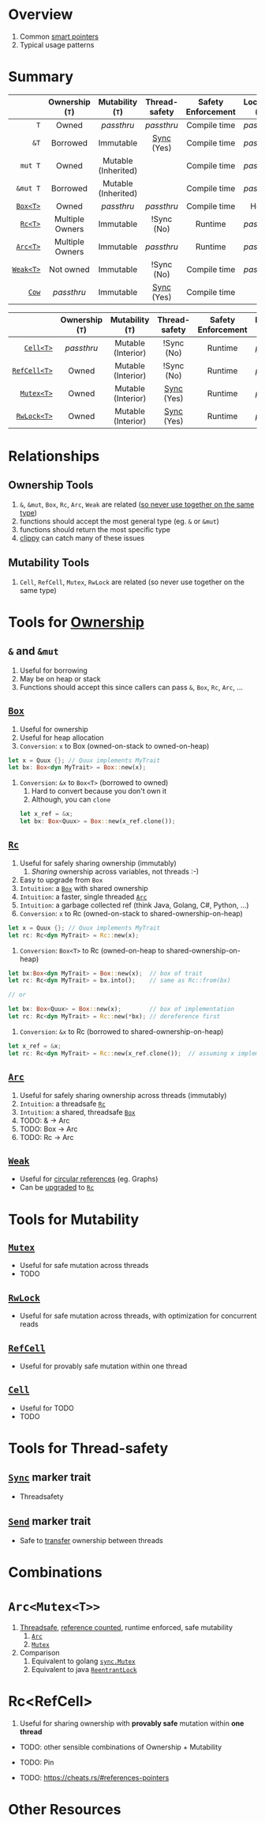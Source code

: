 # Overview
1. Common [smart pointers](https://doc.rust-lang.org/book/ch15-00-smart-pointers.html)
1. Typical usage patterns

# Summary
|              | Ownership (`T`) |      Mutability (`T`)    | Thread-safety | Safety Enforcement | Location (`T`) |   Send   |
|---:|:---:|:---:|:---:|:---:|:---:|:---:|
|          `T` | Owned                                                   | *passthru*              | *passthru*                 | Compile time  | *passthru*    | *passthru* |
|         `&T` | Borrowed                                                | Immutable               | [Sync](https://doc.rust-lang.org/std/marker/trait.Sync.html) (Yes)   | Compile time | *passthru* | *passthru* |
|      `mut T` | Owned                                                   | Mutable<br/>(Inherited) |                            | Compile time  | *passthru*    | *passthru*      |
|     `&mut T` | Borrowed                                                | Mutable<br/>(Inherited) |                            | Compile time  | *passthru*    | ?*passthru*?     |
|     [`Box<T>`](https://doc.rust-lang.org/std/boxed/struct.Box.html)    | Owned                   | *passthru*                 | *passthru*    | Compile time  | Heap | *passthru* |
|      [`Rc<T>`](https://doc.rust-lang.org/std/rc/struct.Rc.html)        | Multiple Owners         | Immutable                  | !Sync (No)    | Runtime       | *passthru* | No |
|     [`Arc<T>`](https://doc.rust-lang.org/std/sync/struct.Arc.html)     | Multiple Owners         | Immutable                  | *passthru*    | Runtime       | *passthru* | *passthru* |
|    [`Weak<T>`](https://doc.rust-lang.org/std/rc/struct.Weak.html)      | Not owned               | Immutable                  | !Sync (No)    | Compile time  | *passthru* | No |
|        [`Cow`](https://doc.rust-lang.org/std/borrow/enum.Cow.html)     | *passthru*              | Immutable                  | [Sync](https://doc.rust-lang.org/std/marker/trait.Sync.html) (Yes)   | Compile time |                | *passthru* |


|              | Ownership (`T`) |      Mutability (`T`)    | Thread-safety | Safety Enforcement | Location (`T`) |   Send   |
|---:|:---:|:---:|:---:|:---:|:---:|:---:|
|    [`Cell<T>`](https://doc.rust-lang.org/std/cell/struct.Cell.html)    | *passthru*              |  Mutable<br/>(Interior)    | !Sync (No)    | Runtime       | *passthru* |      *passthru*      |
| [`RefCell<T>`](https://doc.rust-lang.org/std/cell/struct.RefCell.html) | Owned                   |  Mutable<br/>(Interior)    | !Sync (No)    | Runtime       | *passthru* |      *passthru*      |
|   [`Mutex<T>`](https://doc.rust-lang.org/std/sync/struct.Mutex.html)   | Owned                   |  Mutable<br/>(Interior)    | [Sync](https://doc.rust-lang.org/std/marker/trait.Sync.html) (Yes)    | Runtime | *passthru* | Yes |
|  [`RwLock<T>`](https://doc.rust-lang.org/std/sync/struct.RwLock.html)  | Owned                   |  Mutable<br/>(Interior)    | [Sync](https://doc.rust-lang.org/std/marker/trait.Sync.html) (Yes)    | Runtime | *passthru* |      *passthru*      |


# Relationships
## Ownership Tools 
1. `&`, `&mut`, `Box`, `Rc`, `Arc`, `Weak` are related ([so never use together on the same type](https://rust-lang.github.io/rust-clippy/master/index.html#redundant_allocation))
1. functions should accept the most general type (eg. `&` or `&mut`)
1. functions should return the most specific type
1. [clippy](https://rust-lang.github.io/rust-clippy/master/index.html#redundant_allocation) can catch many of these issues


## Mutability Tools
1. `Cell`, `RefCell`, `Mutex`, `RwLock` are related (so never use together on the same type)  


# Tools for [Ownership](https://doc.rust-lang.org/book/ch04-00-understanding-ownership.html)
## `&` and `&mut`
1. Useful for borrowing
1. May be on heap or stack
1. Functions should accept this since callers can pass `&`, `Box`, `Rc`, `Arc`, ...


## [`Box`](https://doc.rust-lang.org/std/boxed/struct.Box.html)
1. Useful for ownership
1. Useful for heap allocation
1. `Conversion`: `x` to Box<T> (owned-on-stack to owned-on-heap)
```rust
let x = Quux {}; // Quux implements MyTrait 
let bx: Box<dyn MyTrait> = Box::new(x);
```
1. `Conversion`: `&x` to `Box<T>` (borrowed to owned)
    1. Hard to convert because you don't own it
    1. Although, you can `clone`    
    ```rust
    let x_ref = &x; 
    let bx: Box<Quux> = Box::new(x_ref.clone());
    ```

## [`Rc`](https://doc.rust-lang.org/std/rc/struct.Rc.html)
1. Useful for safely sharing ownership (immutably)
    1. *Sharing* ownership across variables, not threads :-)
1. Easy to upgrade from `Box`
1. `Intuition`: a [`Box`](https://doc.rust-lang.org/std/boxed/struct.Box.html) with shared ownership
1. `Intuition`: a faster, single threaded [`Arc`](https://doc.rust-lang.org/std/sync/struct.Arc.html)
1. `Intuition`: a garbage collected ref (think Java, Golang, C#, Python, ...)
1. `Conversion`: `x` to Rc<T> (owned-on-stack to shared-ownership-on-heap)
```rust
let x = Quux {}; // Quux implements MyTrait
let rc: Rc<dyn MyTrait> = Rc::new(x);
```
1. `Conversion`: `Box<T>` to Rc<T> (owned-on-heap to shared-ownership-on-heap)
```rust
let bx:Box<dyn MyTrait> = Box::new(x);  // box of trait
let rc: Rc<dyn MyTrait> = bx.into();    // same as Rc::from(bx)

// or 

let bx: Box<Quux> = Box::new(x);        // box of implementation
let rc: Rc<dyn MyTrait> = Rc::new(*bx); // dereference first
```
1. `Conversion`: `&x` to Rc<T> (borrowed to shared-ownership-on-heap)
```rust
let x_ref = &x;
let rc: Rc<dyn MyTrait> = Rc::new(x_ref.clone());  // assuming x implements Clone
```


## [`Arc`](https://doc.rust-lang.org/std/sync/struct.Arc.html)
1. Useful for safely sharing ownership across threads (immutably)
1. `Intuition`: a threadsafe [`Rc`](https://doc.rust-lang.org/std/rc/struct.Rc.html)
1. `Intuition`: a shared, threadsafe [`Box`](https://doc.rust-lang.org/std/boxed/struct.Box.html)
1. TODO: & -> Arc
1. TODO: Box -> Arc
1. TODO: Rc -> Arc


## [`Weak`](https://doc.rust-lang.org/std/rc/struct.Weak.html)
- Useful for [circular references](TODO) (eg. Graphs)
- Can be [upgraded](https://doc.rust-lang.org/std/rc/struct.Weak.html#method.upgrade) to [`Rc`](https://doc.rust-lang.org/std/rc/struct.Rc.html)


# Tools for Mutability
## [`Mutex`](https://doc.rust-lang.org/std/sync/struct.Mutex.html)
- Useful for safe mutation across threads
- TODO

## [`RwLock`](https://doc.rust-lang.org/std/sync/struct.RwLock.html)
- Useful for safe mutation across threads, with optimization for concurrent reads


## [`RefCell`](https://doc.rust-lang.org/std/cell/struct.RefCell.html)
- Useful for provably safe mutation within one thread


## [`Cell`](https://doc.rust-lang.org/std/cell/struct.Cell.html)
- Useful for TODO
- TODO


# Tools for Thread-safety
## [`Sync`](https://doc.rust-lang.org/std/marker/trait.Sync.html) marker trait
- Threadsafety

## [`Send`](https://doc.rust-lang.org/std/marker/trait.Send.html) marker trait
- Safe to [transfer](https://doc.rust-lang.org/nomicon/send-and-sync.html) ownership between threads


# Combinations
# `Arc<Mutex<T>>`
1. [Threadsafe](https://doc.rust-lang.org/std/sync/struct.Arc.html#thread-safety), [reference counted](https://en.wikipedia.org/wiki/Reference_counting), runtime enforced, safe mutability
    1. [`Arc`](https://doc.rust-lang.org/std/sync/struct.Arc.html)
    1. [`Mutex`](https://doc.rust-lang.org/std/sync/struct.Mutex.html)
1. Comparison
    1. Equivalent to golang [`sync.Mutex`](https://pkg.go.dev/sync#Mutex)
    1. Equivalent to java [`ReentrantLock`](https://docs.oracle.com/en/java/javase/18/docs/api/java.base/java/util/concurrent/locks/ReentrantLock.html)

# Rc<RefCell<T>>
1. Useful for sharing ownership with **provably safe** mutation within **one thread**

- TODO: other sensible combinations of Ownership + Mutability



- TODO: Pin
- TODO: https://cheats.rs/#references-pointers

# Other Resources
